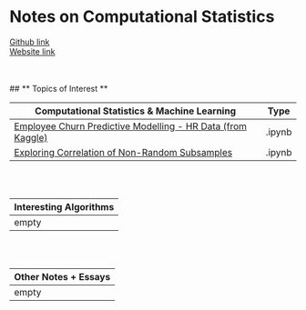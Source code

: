 
# **Notes on Computational Statistics**

[Github link](https://github.com/pra-kri)
<br/>
[Website link](https://pra-kri.github.io)

<br/>
<br/>
## ** Topics of Interest **





Computational Statistics & Machine Learning| Type|
-------------------------------------- |-------|
[Employee Churn Predictive Modelling - HR Data (from Kaggle) ](https://pra-kri.github.io/projects/ML_HR_analytics/HR_analytics_notebook)| .ipynb|
[Exploring Correlation of Non-Random Subsamples](https://pra-kri.github.io/projects/correlation_nonadditivity/corr_project)|.ipynb|


<br/>
<br/>

Interesting Algorithms                                 | 
-------------------------------------- | 
empty | 

<br/>
<br/>

Other Notes + Essays                   | 
-------------------------------------- | 
empty | 

